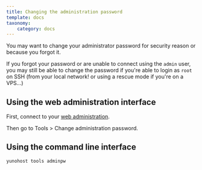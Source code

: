 ```yaml
---
title: Changing the administration password
template: docs
taxonomy:
    category: docs
---
```


You may want to change your administrator password for security reason or because you forgot it.

If you forgot your password or are unable to connect using the `admin` user, you
may still be able to change the password if you're able to login as `root` on
SSH (from your local network! or using a rescue mode if you're on a VPS...)

## Using the web administration interface

First, connect to your [web administration](/admin).

Then go to Tools > Change administration password.


## Using the command line interface


```bash
yunohost tools adminpw
```
